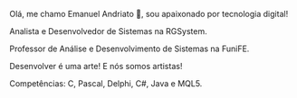 Olá, me chamo Emanuel Andriato 👋, sou apaixonado por tecnologia digital! 

Analista e Desenvolvedor de Sistemas na RGSystem.

Professor de Análise e Desenvolvimento de Sistemas na FuniFE.

Desenvolver é uma arte! E nós somos artistas!

Competências:
C, Pascal, Delphi, C#, Java e MQL5.
